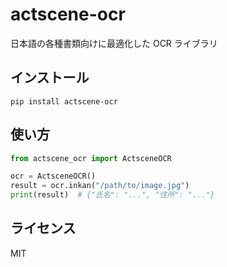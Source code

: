 # actscene-ocr

日本語の各種書類向けに最適化した OCR ライブラリ

## インストール

```
pip install actscene-ocr
```

## 使い方

```python
from actscene_ocr import ActsceneOCR

ocr = ActsceneOCR()
result = ocr.inkan("/path/to/image.jpg")
print(result)  # {"氏名": "...", "住所": "..."}
```

## ライセンス

MIT
